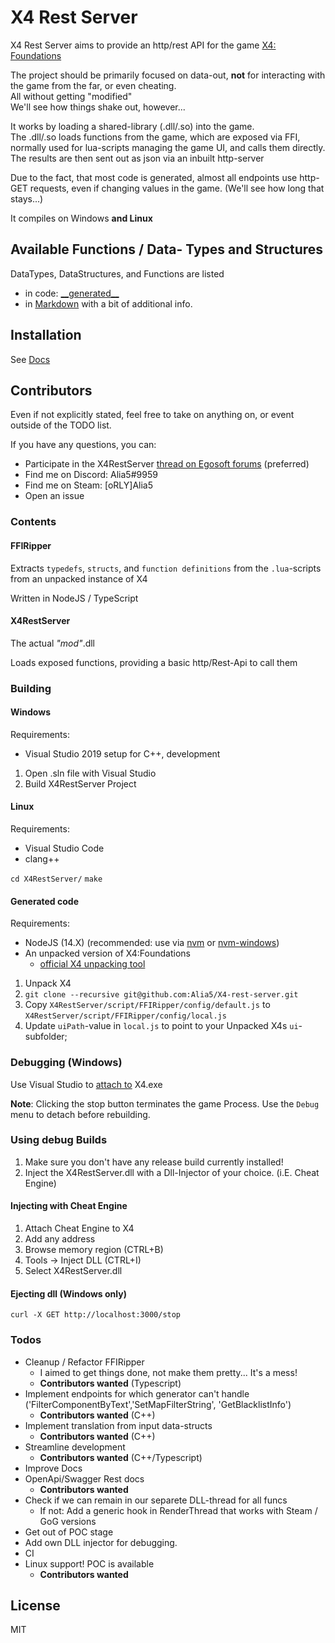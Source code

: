 # X4 Rest Server

X4 Rest Server aims to provide an http/rest API for the game [X4: Foundations](https://www.egosoft.com/games/x4/info_en.php)

The project should be primarily focused on data-out, **not** for interacting with the game from the far, or even cheating.  
All without getting "modified"  
We'll see how things shake out, however...

It works by loading a shared-library (.dll/.so) into the game.  
The .dll/.so loads functions from the game, which are exposed via FFI, normally used for lua-scripts managing the game UI, and calls them directly.
The results are then sent out as json via an inbuilt http-server

Due to the fact, that most code is generated, almost all endpoints use http-GET requests, even if changing values in the game. (We'll see how long that stays...)

It compiles on Windows **and Linux**

## Available Functions / Data- Types and Structures

DataTypes, DataStructures, and Functions are listed

- in code: [\_\_generated__](X4RestServer/X4RestServer/src/__generated__)
- in [Markdown](docs) with a bit of additional info.

## Installation

See [Docs](docs)

## Contributors

Even if not explicitly stated, feel free to take on anything on, or event outside of the TODO list.

If you have any questions, you can:

- Participate in the X4RestServer [thread on Egosoft forums](https://forum.egosoft.com/viewtopic.php?f=181&t=426061&p=4942843#p4942842) (preferred)
- Find me on Discord: Alia5#9959
- Find me on Steam: [oRLY]Alia5
- Open an issue

### Contents

#### FFIRipper

Extracts `typedefs`, `structs`, and `function definitions` from the `.lua`-scripts from an unpacked instance of X4

Written in NodeJS / TypeScript

#### X4RestServer

The actual _"mod"_.dll

Loads exposed functions, providing a basic http/Rest-Api to call them

### Building

#### Windows

Requirements:

- Visual Studio 2019 setup for C++, development
  
1. Open .sln file with Visual Studio
2. Build X4RestServer Project

#### Linux

Requirements:

- Visual Studio Code
- clang++
  
`cd X4RestServer/`
`make`

#### Generated code

Requirements:

- NodeJS (14.X) (recommended: use via [nvm](https://github.com/nvm-sh/nvm) or [nvm-windows](https://github.com/coreybutler/nvm-windows))
- An unpacked version of X4:Foundations  
  - [official X4 unpacking tool](https://www.egosoft.com/download/x4/bonus_en.php?download=598)

1. Unpack X4
2. `git clone --recursive git@github.com:Alia5/X4-rest-server.git`
3. Copy `X4RestServer/script/FFIRipper/config/default.js` to `X4RestServer/script/FFIRipper/config/local.js`
4. Update `uiPath`-value in `local.js` to point to your Unpacked X4s `ui`-subfolder;

### Debugging (Windows)

Use Visual Studio to [attach to](https://github.com/MicrosoftDocs/visualstudio-docs/blob/master/docs/debugger/attach-to-running-processes-with-the-visual-studio-debugger.md#-attach-to-a-running-process-on-your-local-machine) X4.exe

**Note**: Clicking the stop button terminates the game Process. Use the `Debug` menu to detach before rebuilding.

### Using **debug** Builds

1. Make sure you don't have any release build currently installed!
2. Inject the X4RestServer.dll with a Dll-Injector of your choice. (i.E. Cheat Engine)

#### Injecting with Cheat Engine

1. Attach Cheat Engine to X4
2. Add any address
3. Browse memory region (CTRL+B)
4. Tools -> Inject DLL (CTRL+I)
5. Select X4RestServer.dll

#### Ejecting dll (Windows only)

`curl -X GET http://localhost:3000/stop`

### Todos

- Cleanup / Refactor FFIRipper  
  - I aimed to get things done, not make them pretty... It's a mess!
  - **Contributors wanted** (Typescript)
- Implement endpoints for which generator can't handle ('FilterComponentByText','SetMapFilterString', 'GetBlacklistInfo')
  - **Contributors wanted** (C++)
- Implement translation from input data-structs
  - **Contributors wanted** (C++)
- Streamline development
  - **Contributors wanted** (C++/Typescript)
- Improve Docs
- OpenApi/Swagger Rest docs
  - **Contributors wanted**
- Check if we can remain in our separete DLL-thread for all funcs
  - If not: Add a generic hook in RenderThread that works with Steam / GoG versions
- Get out of POC stage
- Add own DLL injector for debugging.
- CI
- Linux support! POC is available
  - **Contributors wanted**
    

## License

MIT
